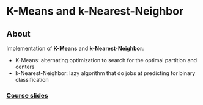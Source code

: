 K-Means and k-Nearest-Neighbor
========

About
--------
Implementation of **K-Means** and **k-Nearest-Neighbor**:

- K-Means: alternating optimization to search for the optimal partition and centers
- k-Nearest-Neighbor: lazy algorithm that do jobs at predicting for binary classification

### [**Course slides**](http://www.csie.ntu.edu.tw/~htlin/mooc/doc/214_present.pdf)
